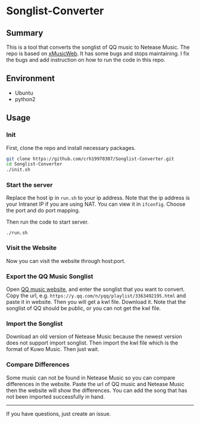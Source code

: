 # Songlist-Converter

## Summary

This is a tool that converts the songlist of QQ music to Netease Music. The repo is based on [xMusicWeb](https://github.com/comwrg/xMusicWeb). It has some bugs and stops maintaining. I fix  the bugs and add instruction on how to run the code in this repo. 

## Environment

* Ubuntu
* python2

## Usage

### Init

First, clone the repo and install necessary packages.

```bash
git clone https://github.com/crh19970307/Songlist-Converter.git
cd Songlist-Converter
./init.sh
```

### Start the server

Replace the host ip in `run.sh` to your ip address. Note that the ip address is your Intranet IP if you are using NAT. You can view it in `ifconfig`. Choose the port and do port mapping.

Then run the code to start server.

```
./run.sh
```

### Visit the Website

Now you can visit the website through host:port.


### Export the QQ Music Songlist

Open [QQ music website](http://music.qq.com), and enter the songlist that you want to convert. Copy the url, e.g. `https://y.qq.com/n/yqq/playlist/3363492195.html` and paste it in website. Then you will get a kwl file. Download it. Note that the songlist of QQ should be public, or you can not get the kwl file.

### Import the Songlist

Download an old version of Netease Music because the newest version does not support import songlist. Then import the kwl file which is the format of Kuwo Music. Then just wait.

### Compare Differences

Some music can not be found in Netease Music so you can compare differences in the website. Paste the url of QQ music and Netease Music then the website will show the differences. You can add the song that has not been imported successfully in hand.

---

If you have questions, just create an issue.
